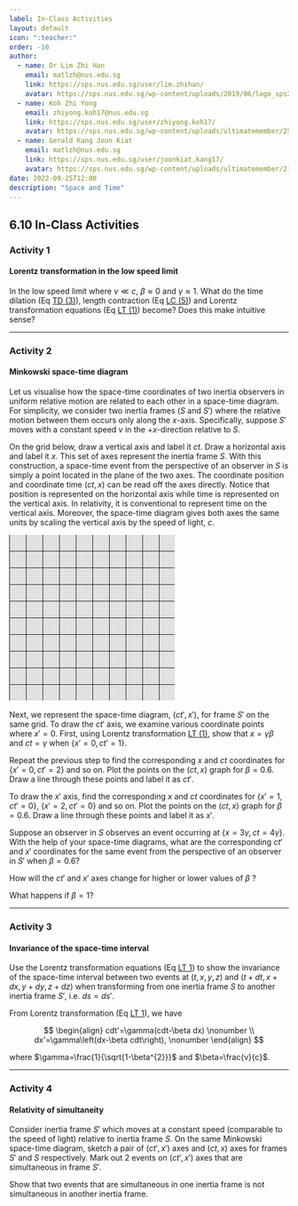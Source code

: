 ```yaml
---
label: In-Class Activities
layout: default
icon: ":teacher:"
order: -10
author:
  - name: Dr Lim Zhi Han
    email: matlzh@nus.edu.sg
    link: https://sps.nus.edu.sg/user/lim.zhihan/
    avatar: https://sps.nus.edu.sg/wp-content/uploads/2019/06/logo_sps20.png
  - name: Koh Zhi Yong
    email: zhiyong.koh17@nus.edu.sg
    link: https://sps.nus.edu.sg/user/zhiyong.koh17/
    avatar: https://sps.nus.edu.sg/wp-content/uploads/ultimatemember/25/profile_photo-190x190.jpg?1662811284
  - name: Gerald Kang Joon Kiat
    email: matlzh@nus.edu.sg
    link: https://sps.nus.edu.sg/user/joonkiat.kang17/
    avatar: https://sps.nus.edu.sg/wp-content/uploads/ultimatemember/21/profile_photo-190x190.jpg?1662826964
date: 2022-09-25T12:00
description: "Space and Time"
---
```

## 6.10 In-Class Activities

### Activity 1

#### Lorentz transformation in the low speed limit

In the low speed limit where $v\ll c$, $\beta\approx0$ and $\gamma\approx1$. What do the time dilation (Eq [TD (3)](<Time Dilation#sixpointeight>)), length contraction (Eq [LC (5)](<Length Contraction#sixpointthirteen>)) and Lorentz transformation equations (Eq [LT (1)](<Lorentz Transformation#sixpointfourteen>)) become? Does this make intuitive sense?

---

### Activity 2

#### Minkowski space-time diagram

Let us visualise how the space-time coordinates of two inertia observers in uniform relative motion are related to each other in a space-time diagram. For simplicity, we consider two inertia frames ($S$ and $S'$) where the relative motion between them occurs only along the $x$-axis. Specifically, suppose $S'$ moves with a constant speed $v$ in the $+x$-direction relative to $S$. 

On the grid below, draw a vertical axis and label it $ct$. Draw a horizontal axis and label it $x$. This set of axes represent the inertia frame $S$. With this construction, a space-time event from the perspective of an observer in $S$ is simply a point located in the plane of the two axes. The coordinate position and coordinate time $(ct,x)$ can be read off the axes directly. Notice that position is represented on the horizontal axis while time is represented on the vertical axis. In relativity, it is conventional to represent time on the vertical axis. Moreover, the space-time diagram gives both axes the same units by scaling the vertical axis by the speed of light, $c$.

<span id="grid"></span>
![](<Resources/Chapter 6/grid2.jpg>)

Next, we represent the space-time diagram, $(ct',x')$, for frame $S'$ on the same grid. To draw the $ct'$ axis, we examine various coordinate points where $x'=0$. First, using Lorentz transformation [LT (1)](<Lorentz Transformation#sixpointfourteen>), show that $x=\gamma\beta$ and $ct=\gamma$ when \{$x'=0,ct'=1$\}.

Repeat the previous step to find the corresponding $x$ and $ct$ coordinates for \{$x'=0,ct'=2$\} and so on. Plot the points on the $(ct,x)$ graph for $\beta=0.6$. Draw a line through these points and label it as $ct'$. 

To draw the $x'$ axis, find the corresponding $x$ and $ct$ coordinates for \{$x'=1,ct'=0$\}, \{$x'=2,ct'=0$\} and so on. Plot the points on the $(ct,x)$ graph for $\beta=0.6$. Draw a line through these points and label it as $x'$.

Suppose an observer in $S$ observes an event occurring at \{$x=3\gamma,ct=4\gamma$\}. With the help of your space-time diagrams, what are the corresponding $ct'$ and $x'$ coordinates for the same event from the perspective of an observer in $S'$ when $\beta=0.6$? 

How will the $ct'$ and $x'$ axes change for higher or lower values of $\beta$ ? 

What happens if $\beta=1$?

---

### Activity 3

#### Invariance of the space-time interval
Use the Lorentz transformation equations (Eq [LT 1](<Lorentz Transformation#sixpointfourteen>)) to show the invariance of the space-time interval between two events at $(t,x,y,z)$ and $(t+dt,x+dx,y+dy,z+dz)$ when transforming from one inertia frame $S$ to another inertia frame $S'$, i.e. $ds=ds'$.

From Lorentz transformation (Eq [LT 1](<Lorentz Transformation#sixpointfourteen>)), we have 

$$
\begin{align}
cdt'=\gamma(cdt-\beta dx) \nonumber \\
dx'=\gamma\left(dx-\beta cdt\right), \nonumber 
\end{align}
$$

where $\gamma=\frac{1}{\sqrt{1-\beta^{2}}}$ and $\beta=\frac{v}{c}$.

---

### Activity 4

#### Relativity of simultaneity
Consider inertia frame $S'$ which moves at a constant speed (comparable to the speed of light) relative to inertia frame $S$. On the same Minkowski space-time diagram, sketch a pair of $(ct',x')$ axes and $(ct,x)$ axes for frames $S'$ and $S$ respectively.  Mark out 2 events on $(ct',x')$ axes that are simultaneous in frame $S'$. 

Show that two events that are simultaneous in one inertia frame is not simultaneous in another inertia frame.
